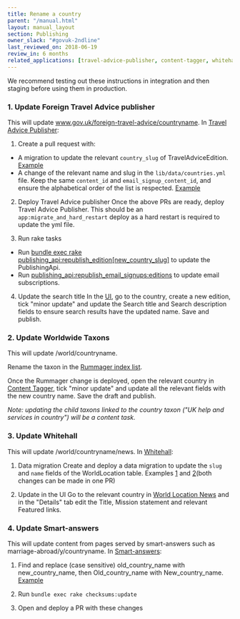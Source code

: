 ```yaml
---
title: Rename a country
parent: "/manual.html"
layout: manual_layout
section: Publishing
owner_slack: "#govuk-2ndline"
last_reviewed_on: 2018-06-19
review_in: 6 months
related_applications: [travel-advice-publisher, content-tagger, whitehall]
---
```


We recommend testing out these instructions in integration and then staging before using them in production.

### 1. Update Foreign Travel Advice publisher

This will update www.gov.uk/foreign-travel-advice/countryname. In [Travel Advice Publisher](https://github.com/alphagov/travel-advice-publisher):

1. Create a pull request with:
* A migration to update the relevant `country_slug` of TravelAdviceEdition. [Example](https://github.com/alphagov/travel-advice-publisher/pull/346/commits/b28ff7b4eae96543324f61be700dca32f1ffdba5)
* A change of the relevant name and slug in the `lib/data/countries.yml` file. Keep the same `content_id` and `email_signup_content_id`, and ensure the alphabetical order of the list is respected. [Example](https://github.com/alphagov/travel-advice-publisher/pull/346/commits/3eb10a8519638850760698992dd1f6467b041ab0)

2. Deploy Travel Advice publisher
Once the above PRs are ready, deploy Travel Advice Publisher. This should be an `app:migrate_and_hard_restart` deploy as a hard restart is required to update the yml file.

3. Run rake tasks
* Run [bundle exec rake publishing_api:republish_edition[new_country_slug]](https://deploy.integration.publishing.service.gov.uk/job/run-rake-task/parambuild/?TARGET_APPLICATION=travel-advice-publisher&MACHINE_CLASS=backend&RAKE_TASK=publishing_api:republish_edition[new_country_slug]) to update the PublishingApi.
* Run [publishing_api:republish_email_signups:editions](https://deploy.integration.publishing.service.gov.uk/job/run-rake-task/parambuild/?TARGET_APPLICATION=travel-advice-publisher&MACHINE_CLASS=backend&RAKE_TASK=publishing_api:republish_email_signups:editions) to update email subscriptions.

4. Update the search title
In the [UI](https://travel-advice-publisher.integration.publishing.service.gov.uk/admin), go to the country, create a new edition, tick "minor update" and update the Search title and Search description fields to ensure search results have the updated name. Save and publish.

### 2. Update Worldwide Taxons

This will update /world/countryname.

Rename the taxon in the [Rummager index list](https://github.com/alphagov/rummager/blob/master/config/govuk_index/migrated_formats.yaml#L51-L277).

Once the Rummager change is deployed, open the relevant country in [Content Tagger](https://content-tagger.integration.publishing.service.gov.uk/), tick "minor update" and update all the relevant fields with the new country name. Save the draft and publish.

_Note: updating the child taxons linked to the country taxon ("UK help and services in country") will be a content task._

### 3. Update Whitehall

This will update /world/countryname/news. In [Whitehall](https://github.com/alphagov/whitehall):

1. Data migration
Create and deploy a data migration to update the `slug` and `name` fields of the WorldLocation table. Examples [1](https://github.com/alphagov/whitehall/pull/2776/files) and [2](https://github.com/alphagov/whitehall/pull/3359)(both changes can be made in one PR)

2. Update in the UI
Go to the relevant country in [World Location News](https://whitehall-admin.integration.publishing.service.gov.uk/government/admin/world_locations) and in the "Details" tab edit the Title, Mission statement and relevant Featured links.

### 4. Update Smart-answers

This will update content from pages served by smart-answers such as marriage-abroad/y/countryname. In [Smart-answers](https://github.com/alphagov/smart-answers):

1. Find and replace (case sensitive) old_country_name with new_country_name, then Old_country_name with New_country_name. [Example](https://github.com/alphagov/smart-answers/pull/3567/commits/cd3f693c3bfb6b5a73c11b582a4dc89f02c6e2f6)

2. Run `bundle exec rake checksums:update`

3. Open and deploy a PR with these changes
